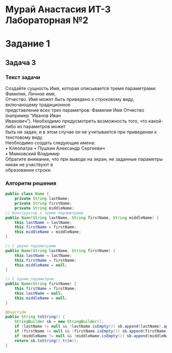 # Мурай Анастасия ИТ-3 Лабораторная №2
# Задание 1
## Задача 3
### Текст задачи
Создайте	сущность	Имя,	которая	описывается	тремя	параметрами:	Фамилия,	Личное	имя,	
Отчество.	Имя	может	быть	приведено	к	строковому	виду,	включающему	традиционное	
представление	всех	трех	параметров:	Фамилия	Имя	Отчество	(например	“Иванов	Иван	
Иванович”).	Необходимо	предусмотреть	возможность	того,	что	какой-либо	из	параметров	может	
быть	не	задан,	и	в	этом	случае	он	не	учитывается	при	приведении	к	текстовому	виду.	
Необходимо	создать	следующие	имена:	
• Клеопатра	
• Пушкин	Александр	Сергеевич	
• Маяковский	Владимир	
Обратите	внимание,	что	при	выводе	на	экран,	не	заданные	параметры	никак	не	участвуют	в	
образовании	строки.
### Алгоритм решения
```java
public class Name {
    private String lastName;
    private String firstName;
    private String middleName;
// Конструктор с тремя параметрами
public Name(String lastName, String firstName, String middleName) {
    this.lastName = lastName;
    this.firstName = firstName;
    this.middleName = middleName;
}

// С двумя параметрами
public Name(String lastName, String firstName) {
    this.lastName = lastName;
    this.firstName = firstName;
    this.middleName = null;
}

// С одним параметром
public Name(String firstName) {
    this.firstName = firstName;
    this.lastName = null;
    this.middleName = null;
}

@Override
public String toString() {
    StringBuilder sb = new StringBuilder();
    if (lastName != null && !lastName.isEmpty()) sb.append(lastName).append(" ");
    if (firstName != null && !firstName.isEmpty()) sb.append(firstName).append(" ");
    if (middleName != null && !middleName.isEmpty()) sb.append(middleName);
    return sb.toString().trim();
}
